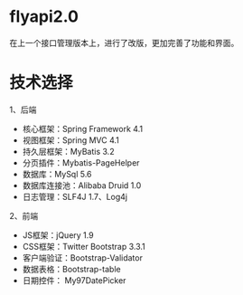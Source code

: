 # flyapi2.0
在上一个接口管理版本上，进行了改版，更加完善了功能和界面。

# 技术选择
1、后端

- 核心框架：Spring Framework 4.1
- 视图框架：Spring MVC 4.1
- 持久层框架：MyBatis 3.2
- 分页插件：Mybatis-PageHelper
- 数据库：MySql 5.6
- 数据库连接池：Alibaba Druid 1.0
- 日志管理：SLF4J 1.7、Log4j

2、前端

- JS框架：jQuery 1.9
- CSS框架：Twitter Bootstrap 3.3.1
- 客户端验证：Bootstrap-Validator
- 数据表格：Bootstrap-table
- 日期控件： My97DatePicker
